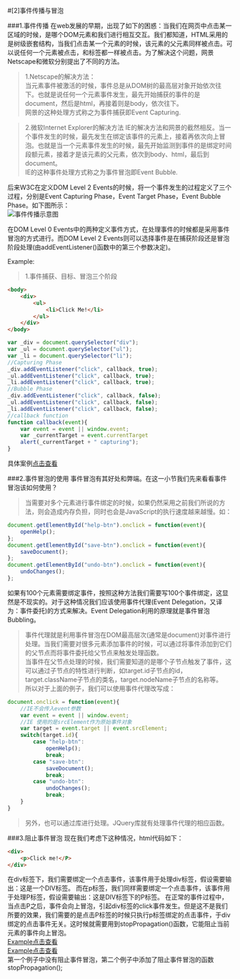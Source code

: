 #[2]事件传播与冒泡

###1.事件传播
在web发展的早期，出现了如下的困惑：当我们在网页中点击某一区域的时候，是哪个DOM元素和我们进行相互交互。我们都知道，HTML采用的是树级嵌套结构，当我们点击某一个元素的时候，该元素的父元素同样被点击。可以说任何一个元素被点击，<body>和<html>标签都一样被点击。为了解决这个问题，网景Netscape和微软分别提出了不同的方法。  
> 1.Netscape的解决方法：  
>   当元素事件被激活的时候，事件总是从DOM树的最高层对象开始依次往下。也就是说任何一个元素事件发生，最先开始捕获的事件的是document，然后是html，再接着则是body，依次往下。  
>   网景的这种处理方式称之为事件捕获即Event Capturing.  

> 2.微软Internet Explorer的解决方法
>   IE的解决方法和网景的截然相反。当一个事件发生的时候，最先发生在绑定该事件的元素上，接着再依次向上冒泡。也就是当一个元素事件发生的时候，最先开始监测到事件的是绑定时间段额元素，接着才是该元素的父元素，依次到body、html，最后到document。  
>   IE的这种事件处理方式称之为事件冒泡即Event Bubble.  

后来W3C在定义DOM Level 2 Events的时候，将一个事件发生的过程定义了三个过程，分别是Event Capturing Phase，Event Target Phase，Event Bubble Phase。如下图所示：  
![事件传播示意图](http://jbcdn2.b0.upaiyun.com/2013/12/eventflow.png)  

在DOM Level 0 Events中的两种定义事件方式，在处理事件的时候都是采用事件冒泡的方式进行。而DOM Level 2 Events则可以选择事件是在捕获阶段还是冒泡阶段处理(由addEventListener()函数中的第三个参数决定)。  

Example:  
> 1.事件捕获、目标、冒泡三个阶段   
```HTML
<body>
	<div>
		<ul>
			<li>Click Me!</li>
		</ul>
	</div>
</body>
```
```JavaScript
var _div = document.querySelector("div");
var _ul = document.querySelector("ul");
var _li = document.querySelector("li");
//Capturing Phase
_div.addEventListener("click", callback, true);
_ul.addEventListener("click", callback, true);
_li.addEventListener("click", callback, true);
//Bubble Phase
_div.addEventListener("click", callback, false);
_ul.addEventListener("click", callback, false);
_li.addEventListener("click", callback, false);
//callback function
function callback(event){
	var event = event || window.event;
    var _currentTarget = event.currentTarget
    alert(_currentTarget + " capturing");
}
```
具体案例[点击查看](http://jsfiddle.net/Louis_Tsang/bdcmjjfe/)  

###2.事件冒泡的使用
事件冒泡有其好处和弊端。在这一小节我们先来看看事件冒泡该如何使用？
> 当需要对多个元素进行事件绑定的时候，如果仍然采用之前我们所说的方法，则会造成内存负担，同时也会是JavaScript的执行速度越来越慢。如：  
```JavaScript
document.getElementById("help-btn").onclick = function(event){
	openHelp();
};
document.getElementById("save-btn").onclick = function(event){
	saveDocument();
};
document.getElementById("undo-btn").onclick = function(event){
	undoChanges();
};
```
如果有100个元素需要绑定事件，按照这种方法我们需要写100个事件绑定，这显然是不现实的。对于这种情况我们应该使用事件代理(Event Delegation，又译为：事件委托)的方式来解决。Event Delegation利用的原理就是事件冒泡Bubbling。  
> 事件代理就是利用事件冒泡在DOM最高层次(通常是document)对事件进行处理。当我们需要对很多元素添加事件的时候，可以通过将事件添加到它们的父节点而将事件委托给父节点来触发处理函数。  
> 当事件在父节点处理的时候，我们需要知道的是哪个子节点触发了事件，这可以通过子节点的特性进行判断，如target.id子节点的id，target.className子节点的类名，target.nodeName子节点的名称等。  
> 所以对于上面的例子，我们可以使用事件代理改写成：  
```JavaScript
document.onclick = function(event){
	//IE不会传入event参数
	var event = event || window.event;
	//IE 使用的是srcElement作为原始事件对象
	var target = event.target || event.srcElement;
	switch(target.id){
		case "help-btn":
			openHelp();
			break;
		case "save-btn":
			saveDocument();
			break;
		case "undo-btn":
			undoChanges();
			break;
	}
}
```
> 另外，也可以通过库进行处理。JQuery库就有处理事件代理的相应函数。  

###3.阻止事件冒泡
现在我们考虑下这种情况，html代码如下：  
```HTML
<div>
	<p>Click me!</P>
</div>
```
在div标签下，我们需要绑定一个点击事件，该事件用于处理div标签，假设需要输出：这是一个DIV标签。
而在p标签，我们同样需要绑定一个点击事件，该事件用于处理P标签，假设需要输出：这是DIV标签下的P标签。
在正常的事件过程中，当点击P之后，事件会向上冒泡，引起div标签的click事件发生。但是这不是我们所要的效果，我们需要的是点击P标签的时候只执行p标签绑定的点击事件，于div绑定的点击事件无关。这时候就需要用到stopPropagation()函数，它能阻止当前元素的事件向上冒泡。  
[Example点击查看](http://jsfiddle.net/Louis_Tsang/wj4ojgwd/)  
[Example点击查看](http://jsfiddle.net/Louis_Tsang/vbhvzfhr/)  
第一个例子中没有阻止事件冒泡，第二个例子中添加了阻止事件冒泡的函数stopPropagation();  
